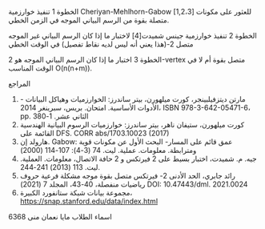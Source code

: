 
الخطوة 1 تنفيذ خوارزمية Cheriyan-Mehlhorn-Gabow [1,2،3] للعثور على مكونات متصلة بقوة من الرسم البياني الموجه في الزمن الخطي.

الخطوة 2 تنفيذ خوارزمية جينس شميدت[4] لاختبار ما إذا كان الرسم البياني غير الموجه متصل 2-(هذا يعني أنه ليس لديه نقاط تفصيل) في الوقت الخطي

الخطوة 3 اختبار ما إذا كان الرسم البياني الموجه هو 2-vertex متصل بقوة أم لا
في الوقت المناسب O(n(n+m)).

المراجع

1. مارتن ديتزفيلبينجر، كورت ميلهورن، بيتر ساندرز: الخوارزميات وهياكل البيانات - الأدوات الأساسية. امتحان. بريس، سبرينغر 2014، ISBN 978-3-642-05471-6، pp. الثاني عشر. 1-380
2. كورت ميلهورن، ستيفان ناهر، بيتر ساندرز: خوارزميات الرسوم البيانية الهندسية القائمة على DFS. CORR abs/1703.10023 (2017)
3. هارولد إن. Gabow: عمق قائم على المسار- البحث الأول عن مكونات قوية ومترابطة. معلومات. عملية. ليت. 74 (3-4): 107-114 (2000)
4. جيه. م. شميدت، اختبار بسيط على 2 فيرتكس و 2 حافة الاتصال، معلومات. العملية. ليت. 113 (2013) 241-244.
5. رائد جابري، الحد الأدنى 2- فيرتكس متصل بقوة موجه مشكلة فرعية حروف رياضيات منفصلة، 40-43، المجلد 7 (2021) DOI: 10.47443/dml. 2021.0024
6. مجموعة بيانات شبكة ستانفورد الكبيرة، https://snap.stanford.edu/data/index.html

اسماء الطلاب
مايا نعمان منى 6368
